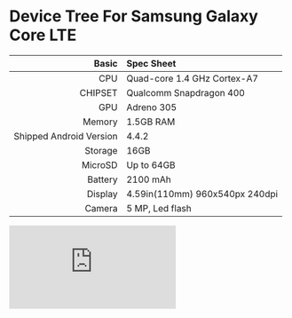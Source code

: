 Device Tree For Samsung Galaxy Core LTE
======================================= 

| Basic   | Spec Sheet                  |
| -------:|:--------------------------- |
| CPU     | Quad-core 1.4 GHz Cortex-A7 | 
| CHIPSET | Qualcomm Snapdragon 400 |
| GPU     | Adreno 305 |
| Memory  | 1.5GB RAM |
| Shipped Android Version | 4.4.2 |
| Storage | 16GB |
| MicroSD | Up to 64GB |
| Battery | 2100 mAh |
| Display | 4.59in(110mm) 960x540px 240dpi |
| Camera  | 5 MP, Led flash |


![Galaxy Core LTE G386W](https://www.gsmarena.com/samsung_galaxy_core_lte_g386w-6846.php "Galaxy Core LTE G386W")
